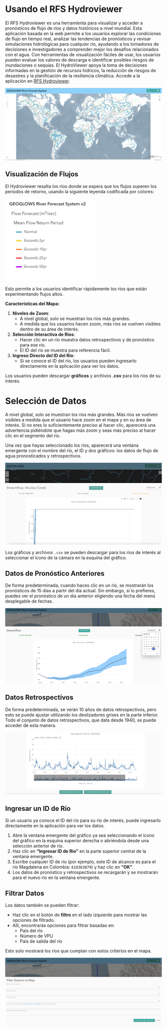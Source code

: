 # Usando el RFS Hydroviewer

El RFS Hydroviewer es una herramienta para visualizar y acceder a pronósticos de flujo de ríos y datos históricos a nivel mundial. Esta aplicación basada en la web permite a los usuarios explorar las condiciones de flujo en tiempo real, analizar las tendencias de pronósticos y revisar simulaciones hidrológicas para cualquier río, ayudando a los tomadores de decisiones e investigadores a comprender mejor los desafíos relacionados con el agua. Con herramientas de visualización fáciles de usar, los usuarios pueden evaluar los valores de descarga e identificar posibles riesgos de inundaciones o sequías. El HydroViewer apoya la toma de decisiones informadas en la gestión de recursos hídricos, la reducción de riesgos de desastres y la planificación de la resiliencia climática. Accede a la aplicación en [RFS Hydroviewer](https://hydroviewer.geoglows.org/es/).

![Hydroviewer](../../static/images/hydroviewer.png)

## Visualización de Flujos

El Hydroviewer resalta los ríos donde se espera que los flujos superen los periodos de retorno, usando la siguiente leyenda codificada por colores:

![Leyenda de Periodos de Retorno](../../static/images/river-legend.png)

Esto permite a los usuarios identificar rápidamente los ríos que están experimentando flujos altos.

**Características del Mapa:**

1. **Niveles de Zoom**:
    - A nivel global, solo se muestran los ríos más grandes.
    - A medida que los usuarios hacen zoom, más ríos se vuelven visibles dentro de su área de interés.
2. **Selección Interactiva de Ríos**:
    - Hacer clic en un río muestra datos retrospectivos y de pronóstico para ese río.
    - El ID del río se muestra para referencia fácil.
3. **Ingreso Directo del ID del Río**:
    - Si se conoce el ID del río, los usuarios pueden ingresarlo directamente en la aplicación para ver los datos.

Los usuarios pueden descargar **gráficos** y archivos **.csv** para los ríos de su interés.

# Selección de Datos

A nivel global, solo se muestran los ríos más grandes. Más ríos se vuelven visibles a medida que el usuario hace zoom en el mapa y en su área de interés. Si no eres lo suficientemente preciso al hacer clic, aparecerá una advertencia pidiéndote que hagas más zoom y seas más preciso al hacer clic en el segmento del río.

Una vez que hayas seleccionado los ríos, aparecerá una ventana emergente con el nombre del río, el ID y dos gráficos: los datos de flujo de agua pronosticados y retrospectivos.

![datos-cargados](../../static/images/loaded-graph.png)

Los gráficos y archivos `.csv` se pueden descargar para los ríos de interés al seleccionar el ícono de la cámara en la esquina del gráfico.

## Datos de Pronóstico Anteriores

De forma predeterminada, cuando haces clic en un río, se mostrarán los pronósticos de 15 días a partir del día actual. Sin embargo, si lo prefieres, puedes ver el pronóstico de un día anterior eligiendo una fecha del menú desplegable de fechas.

![calendario](../../static/images/calendar-forecast.png)

## Datos Retrospectivos

De forma predeterminada, se verán 10 años de datos retrospectivos, pero esto se puede ajustar utilizando los deslizadores grises en la parte inferior. Todo el conjunto de datos retrospectivos, que data desde 1940, se puede acceder de esta manera.

![Datos Retrospectivos](../../static/images/retrospective-variable.png)

## Ingresar un ID de Río

Si un usuario ya conoce el ID del río para su río de interés, puede ingresarlo directamente en la aplicación para ver los datos.

1. Abre la ventana emergente del gráfico ya sea seleccionando el ícono del gráfico en la esquina superior derecha o abriéndola desde una selección anterior de río.
2. Haz clic en **“Ingresar ID de Río”** en la parte superior central de la ventana emergente.
3. Escribe cualquier ID de río (por ejemplo, este ID de alcance es para el río Magdalena en Colombia: `610363879`) y haz clic en **“OK”**.
4. Los datos de pronóstico y retrospectivos se recargarán y se mostrarán para el nuevo río en la ventana emergente.

## Filtrar Datos

Los datos también se pueden filtrar:

- Haz clic en el botón de **filtro** en el lado izquierdo para mostrar las opciones de filtrado.
- Allí, encontrarás opciones para filtrar basadas en:
    - País del río
    - Número de VPU
    - País de salida del río

Esto solo mostrará los ríos que cumplan con estos criterios en el mapa.

![filtro](../../static/images/filtered-streams.png)

